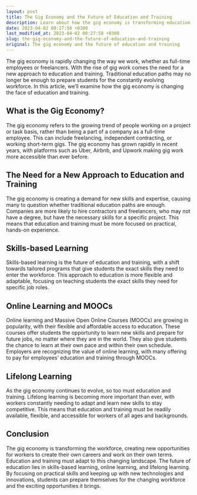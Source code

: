 ```yaml
---
layout: post
title: The Gig Economy and the Future of Education and Training
description: Learn about how the gig economy is transforming education and training for future workers.
date: 2023-04-02 00:27:58 +0300
last_modified_at: 2023-04-02 00:27:58 +0300
slug: the-gig-economy-and-the-future-of-education-and-training
original: The gig economy and the future of education and training
---
```


The gig economy is rapidly changing the way we work, whether as full-time employees or freelancers. With the rise of gig work comes the need for a new approach to education and training. Traditional education paths may no longer be enough to prepare students for the constantly evolving workforce. In this article, we’ll examine how the gig economy is changing the face of education and training.

## What is the Gig Economy?

The gig economy refers to the growing trend of people working on a project or task basis, rather than being a part of a company as a full-time employee. This can include freelancing, independent contracting, or working short-term gigs. The gig economy has grown rapidly in recent years, with platforms such as Uber, Airbnb, and Upwork making gig work more accessible than ever before.

## The Need for a New Approach to Education and Training

The gig economy is creating a demand for new skills and expertise, causing many to question whether traditional education paths are enough. Companies are more likely to hire contractors and freelancers, who may not have a degree, but have the necessary skills for a specific project. This means that education and training must be more focused on practical, hands-on experience.

## Skills-based Learning

Skills-based learning is the future of education and training, with a shift towards tailored programs that give students the exact skills they need to enter the workforce. This approach to education is more flexible and adaptable, focusing on teaching students the exact skills they need for specific job roles.

## Online Learning and MOOCs

Online learning and Massive Open Online Courses (MOOCs) are growing in popularity, with their flexible and affordable access to education. These courses offer students the opportunity to learn new skills and prepare for future jobs, no matter where they are in the world. They also give students the chance to learn at their own pace and within their own schedule. Employers are recognizing the value of online learning, with many offering to pay for employees’ education and training through MOOCs.

## Lifelong Learning

As the gig economy continues to evolve, so too must education and training. Lifelong learning is becoming more important than ever, with workers constantly needing to adapt and learn new skills to stay competitive. This means that education and training must be readily available, flexible, and accessible for workers of all ages and backgrounds.

## Conclusion

The gig economy is transforming the workforce, creating new opportunities for workers to create their own careers and work on their own terms. Education and training must adapt to this changing landscape. The future of education lies in skills-based learning, online learning, and lifelong learning. By focusing on practical skills and keeping up with new technologies and innovations, students can prepare themselves for the changing workforce and the exciting opportunities it brings.